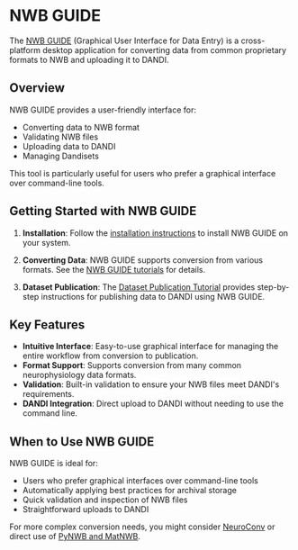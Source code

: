 # NWB GUIDE

The [NWB GUIDE](https://nwb-guide.readthedocs.io/en/stable/) (Graphical User Interface for Data Entry) is a cross-platform desktop application for converting data from common proprietary formats to NWB and uploading it to DANDI.

## Overview

NWB GUIDE provides a user-friendly interface for:

- Converting data to NWB format
- Validating NWB files
- Uploading data to DANDI
- Managing Dandisets

This tool is particularly useful for users who prefer a graphical interface over command-line tools.

## Getting Started with NWB GUIDE

1. **Installation**: Follow the [installation instructions](https://nwb-guide.readthedocs.io/en/stable/installation.html) to install NWB GUIDE on your system.

2. **Converting Data**: NWB GUIDE supports conversion from various formats. See the [NWB GUIDE tutorials](https://nwb-guide.readthedocs.io/en/stable/tutorials/index.html) for details.

3. **Dataset Publication**: The [Dataset Publication Tutorial](https://nwb-guide.readthedocs.io/en/latest/tutorials/dataset_publication.html) provides step-by-step instructions for publishing data to DANDI using NWB GUIDE.

## Key Features

- **Intuitive Interface**: Easy-to-use graphical interface for managing the entire workflow from conversion to publication.
- **Format Support**: Supports conversion from many common neurophysiology data formats.
- **Validation**: Built-in validation to ensure your NWB files meet DANDI's requirements.
- **DANDI Integration**: Direct upload to DANDI without needing to use the command line.

## When to Use NWB GUIDE

NWB GUIDE is ideal for:

- Users who prefer graphical interfaces over command-line tools
- Automatically applying best practices for archival storage
- Quick validation and inspection of NWB files
- Straightforward uploads to DANDI

For more complex conversion needs, you might consider [NeuroConv](./neuroconv.md) or direct use of [PyNWB and MatNWB](./pynwb-matnwb.md).
